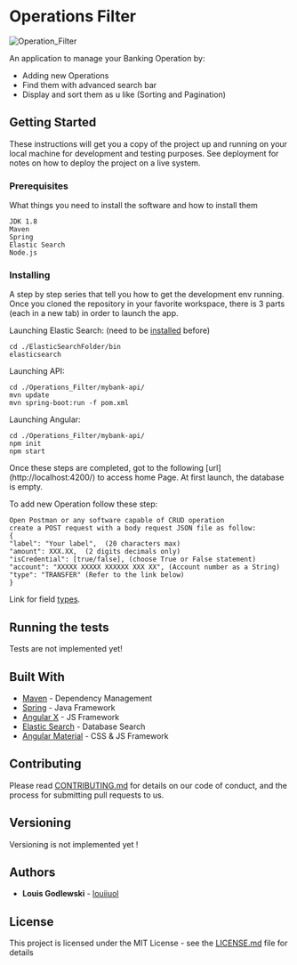 # Operations Filter
<img src="http://phronesis-partners.com/sra/wp-content/uploads/2017/07/Investment-Bankin-1.jpg" title="OperationFilter" alt="Operation_Filter">

An application to manage your Banking Operation by: 
* Adding new Operations
* Find them with advanced search bar
* Display and sort them as u like (Sorting and Pagination)

## Getting Started

These instructions will get you a copy of the project up and running on your local machine for development and testing purposes. See deployment for notes on how to deploy the project on a live system.

### Prerequisites

What things you need to install the software and how to install them

```
JDK 1.8
Maven
Spring
Elastic Search
Node.js
```

### Installing

A step by step series that tell you how to get the development env running. Once you cloned the repository in your favorite workspace, there is 3 parts (each in a new tab) in order to launch the app. 

Launching Elastic Search: (need to be [installed](https://www.elastic.co/guide/en/elasticsearch/reference/current/install-elasticsearch.html) before)

```
cd ./ElasticSearchFolder/bin
elasticsearch
```

Launching API: 
```
cd ./Operations_Filter/mybank-api/
mvn update
mvn spring-boot:run -f pom.xml
```

Launching Angular:
```
cd ./Operations_Filter/mybank-api/
npm init
npm start 
```

Once these steps are completed, got to the following [url] (http://localhost:4200/) to access home Page. At first launch, the database is empty.

To add new Operation follow these step: 
```
Open Postman or any software capable of CRUD operation 
create a POST request with a body request JSON file as follow: 
{
"label": "Your label",  (20 characters max)
"amount": XXX.XX,  (2 digits decimals only)
"isCredential": [true/false], (choose True or False statement)
"account": "XXXXX XXXXX XXXXXX XXX XX", (Account number as a String)
"type": "TRANSFER" (Refer to the link below)
}

```
Link for field [types](https://github.com/louiiuol/Operations_Filter/blob/master/mybank-api/src/main/java/com/mybank/app/entities/OperationType.java).

## Running the tests

Tests are not implemented yet! 

## Built With

* [Maven](https://maven.apache.org/) - Dependency Management
* [Spring](https://spring.io/) - Java Framework
* [Angular X](https://angular.io/) - JS Framework
* [Elastic Search](https://www.elastic.co/guide/en/elasticsearch/client/java-api/current/index.html) - Database Search
* [Angular Material](https://material.angular.io/components/categories) - CSS & JS Framework

## Contributing

Please read [CONTRIBUTING.md](https://gist.github.com/louiiuol/f1ca9436c877c85f39f20e683ed64156) for details on our code of conduct, and the process for submitting pull requests to us.

## Versioning

Versioning is not implemented yet ! 

## Authors

* **Louis Godlewski**  - [louiiuol](https://github.com/louiiuol)


## License

This project is licensed under the MIT License - see the [LICENSE.md](LICENSE.md) file for details
